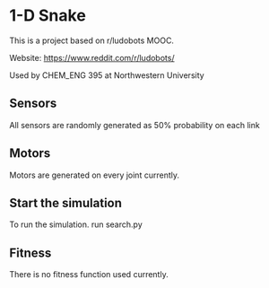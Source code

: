# 1-D Snake
This is a project based on r/ludobots MOOC.

Website: https://www.reddit.com/r/ludobots/

Used by CHEM_ENG 395 at Northwestern University

## Sensors
All sensors are randomly generated as 50% probability on each link

## Motors
Motors are generated on every joint currently.

## Start the simulation
To run the simulation. run search.py

## Fitness 
There is no fitness function used currently.
